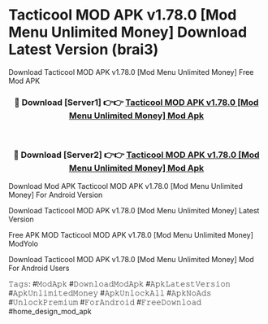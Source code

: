 # Tacticool MOD APK v1.78.0 [Mod Menu Unlimited Money] Download Latest Version (brai3)
Download Tacticool MOD APK v1.78.0 [Mod Menu Unlimited Money] Free Mod APK

<div align="center">
<h3>🔴 Download [Server1] 👉👉 <a href="https://apkcomod.com?title=Tacticool_MOD_APK_v1.78.0_[Mod_Menu_Unlimited_Money]">Tacticool MOD APK v1.78.0 [Mod Menu Unlimited Money] Mod Apk</a></h3><br>

<h3>🔴 Download [Server2] 👉👉 <a href="https://apkcomod.com?title=Tacticool_MOD_APK_v1.78.0_[Mod_Menu_Unlimited_Money]">Tacticool MOD APK v1.78.0 [Mod Menu Unlimited Money] Mod Apk</a></h3>
</div>


Download Mod APK Tacticool MOD APK v1.78.0 [Mod Menu Unlimited Money] For Android Version

Download Tacticool MOD APK v1.78.0 [Mod Menu Unlimited Money] Latest Version

Free APK MOD Tacticool MOD APK v1.78.0 [Mod Menu Unlimited Money] ModYolo

Download Tacticool MOD APK v1.78.0 [Mod Menu Unlimited Money] Mod For Android Users

𝚃𝚊𝚐𝚜: #𝙼𝚘𝚍𝙰𝚙𝚔 #𝙳𝚘𝚠𝚗𝚕𝚘𝚊𝚍𝙼𝚘𝚍𝙰𝚙𝚔 #𝙰𝚙𝚔𝙻𝚊𝚝𝚎𝚜𝚝𝚅𝚎𝚛𝚜𝚒𝚘𝚗 #𝙰𝚙𝚔𝚄𝚗𝚕𝚒𝚖𝚒𝚝𝚎𝚍𝙼𝚘𝚗𝚎𝚢 #𝙰𝚙𝚔𝚄𝚗𝚕𝚘𝚌𝚔𝙰𝚕𝚕 #𝙰𝚙𝚔𝙽𝚘𝙰𝚍𝚜 #𝚄𝚗𝚕𝚘𝚌𝚔𝙿𝚛𝚎𝚖𝚒𝚞𝚖 #𝙵𝚘𝚛𝙰𝚗𝚍𝚛𝚘𝚒𝚍 #𝙵𝚛𝚎𝚎𝙳𝚘𝚠𝚗𝚕𝚘𝚊𝚍 #home_design_mod_apk